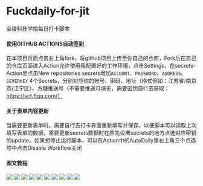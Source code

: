 # Fuckdaily-for-jit
金陵科技学院每日打卡脚本

#### 使用GITHUB ACTIONS自动签到
在本项目页面点击右上角fork，将github项目上传至你自己的仓库，Fork后在自己的仓库页面进入Action允许使用我配置好的工作环境，点击Settings，在secrets-Action里点击New repositories secrets增加`ACCOUNT`、`PASSWORD`、`ADDRESS`、`SEVERKEY` 4个Secrets，分别对应你的账号、密码、地址（格式例如：江苏省/南京市/江宁区）、方糖推送号（不需要推送可填无，需要密钥自行去获取：https://sct.ftqq.com/）

#### 关于表单内容更新
当需要更新表单时，需要自行去打卡界面重新填写并保存，以便脚本可以读取上次填写表单的数据，需要更新secrets数据时在原先设置secrets的地方点选对应密钥的update。如果想停止运行脚本，可以在Action中的AutoDaily里右上角三个点选项中点击Disable Workflow关闭

#### 图文教程
![](imagec/01.png)
![](imagec/02.png)
![](imagec/03.png)
![](imagec/04.png)
![](imagec/05.png)
![](imagec/06.png)
![](imagec/07.png)
![](imagec/08.png)
![](imagec/09.png)
![](imagec/10.png)
